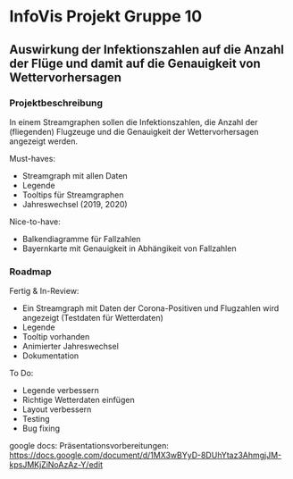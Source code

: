 # InfoVis Projekt Gruppe 10
## Auswirkung der Infektionszahlen auf die Anzahl der Flüge und damit auf die Genauigkeit von Wettervorhersagen


### Projektbeschreibung

In einem Streamgraphen sollen die Infektionszahlen, die Anzahl der (fliegenden) Flugzeuge und die Genauigkeit der Wettervorhersagen angezeigt werden.

Must-haves:
- Streamgraph mit allen Daten
- Legende
- Tooltips für Streamgraphen
- Jahreswechsel (2019, 2020)

Nice-to-have:
- Balkendiagramme für Fallzahlen
- Bayernkarte mit Genauigkeit in Abhängikeit von Fallzahlen

### Roadmap

Fertig & In-Review:
- Ein Streamgraph mit Daten der Corona-Positiven und Flugzahlen wird angezeigt (Testdaten für Wetterdaten)
- Legende
- Tooltip vorhanden 
- Animierter Jahreswechsel
- Dokumentation 

To Do:
- Legende verbessern
- Richtige Wetterdaten einfügen
- Layout verbessern
- Testing
- Bug fixing

google docs:
Präsentationsvorbereitungen: https://docs.google.com/document/d/1MX3wBYyD-8DUhYtaz3AhmgjJM-kpsJMKjZiNoAzAz-Y/edit

